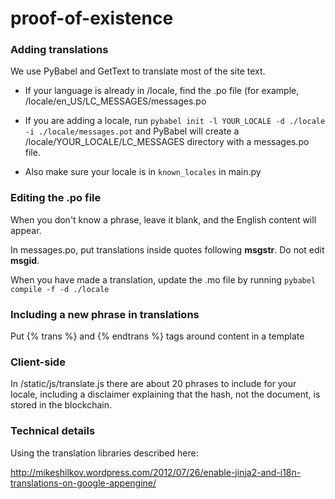 proof-of-existence
==================


<h3>Adding translations</h3>

We use PyBabel and GetText to translate most of the site text.

* If your language is already in /locale, find the .po file (for example, /locale/en_US/LC\_MESSAGES/messages.po

* If you are adding a locale, run ```pybabel init -l YOUR_LOCALE -d ./locale -i ./locale/messages.pot``` and PyBabel will create a /locale/YOUR_LOCALE/LC\_MESSAGES directory with a messages.po file.

* Also make sure your locale is in ```known_locales``` in main.py

<h3>Editing the .po file</h3>

When you don't know a phrase, leave it blank, and the English content will appear.

In messages.po, put translations inside quotes following **msgstr**. Do not edit **msgid**.

When you have made a translation, update the .mo file by running ```pybabel compile -f -d ./locale```

<h3>Including a new phrase in translations</h3>

Put {% trans %} and {% endtrans %} tags around content in a template

<h3>Client-side</h3>

In /static/js/translate.js there are about 20 phrases to include for your locale, including
a disclaimer explaining that the hash, not the document, is stored in the blockchain.

<h3>Technical details</h3>

Using the translation libraries described here:

http://mikeshilkov.wordpress.com/2012/07/26/enable-jinja2-and-i18n-translations-on-google-appengine/
